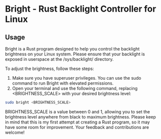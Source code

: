 # Bright - Rust Backlight Controller for Linux

## Usage
Bright is a Rust program designed to help you control the backlight brightness on your Linux system.
Please ensure that your backlight is exposed in userspace at the /sys/backlight/ directory.

To adjust the brightness, follow these steps:
1. Make sure you have superuser privileges. You can use the sudo command to run Bright with elevated permissions.
2. Open your terminal and use the following command, replacing <BRIGHTNESS_SCALE> with your desired brightness level:

```sh
sudo bright <BRIGHTNESS_SCALE>
```

BRIGHTNESS_SCALE is a value between 0 and 1, allowing you to set the brightness level anywhere from black to maximum brightness.
Please keep in mind that this is my first attempt at creating a Rust program, so it may have some room for improvement. Your feedback and contributions are welcome!